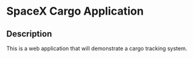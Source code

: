 # SpaceX Cargo Application

## Description

This is a web application that will demonstrate a cargo tracking system.
